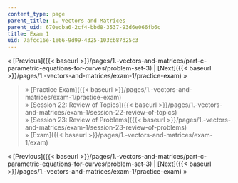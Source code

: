 ```yaml
---
content_type: page
parent_title: 1. Vectors and Matrices
parent_uid: 670edba6-2cf4-bbd8-3537-93d6e066fb6c
title: Exam 1
uid: 7afcc16e-1e66-9d99-4325-103cb87d25c3
---
```


« [Previous]({{< baseurl >}}/pages/1.-vectors-and-matrices/part-c-parametric-equations-for-curves/problem-set-3) | [Next]({{< baseurl >}}/pages/1.-vectors-and-matrices/exam-1/practice-exam) »

> » [Practice Exam]({{< baseurl >}}/pages/1.-vectors-and-matrices/exam-1/practice-exam)  
> » [Session 22: Review of Topics]({{< baseurl >}}/pages/1.-vectors-and-matrices/exam-1/session-22-review-of-topics)  
> » [Session 23: Review of Problems]({{< baseurl >}}/pages/1.-vectors-and-matrices/exam-1/session-23-review-of-problems)  
> » [Exam]({{< baseurl >}}/pages/1.-vectors-and-matrices/exam-1/exam)

« [Previous]({{< baseurl >}}/pages/1.-vectors-and-matrices/part-c-parametric-equations-for-curves/problem-set-3) | [Next]({{< baseurl >}}/pages/1.-vectors-and-matrices/exam-1/practice-exam) »